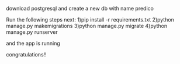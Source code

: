 download postgresql and create a new db with name predico

Run the following steps next:
1)pip install -r requirements.txt
2)python manage.py makemigrations
3)python manage.py migrate
4)python manage.py runserver

and the app is running 

congratulations!!
